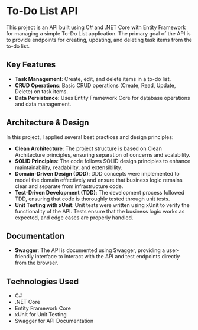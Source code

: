 # To-Do List API

This project is an API built using C# and .NET Core with Entity Framework for managing a simple To-Do List application. The primary goal of the API is to provide endpoints for creating, updating, and deleting task items from the to-do list.

## Key Features

- **Task Management**: Create, edit, and delete items in a to-do list.
- **CRUD Operations**: Basic CRUD operations (Create, Read, Update, Delete) on task items.
- **Data Persistence**: Uses Entity Framework Core for database operations and data management.

## Architecture & Design

In this project, I applied several best practices and design principles:

- **Clean Architecture**: The project structure is based on Clean Architecture principles, ensuring separation of concerns and scalability.
- **SOLID Principles**: The code follows SOLID design principles to enhance maintainability, readability, and extensibility.
- **Domain-Driven Design (DDD)**: DDD concepts were implemented to model the domain effectively and ensure that business logic remains clear and separate from infrastructure code.
- **Test-Driven Development (TDD)**: The development process followed TDD, ensuring that code is thoroughly tested through unit tests.
- **Unit Testing with xUnit**: Unit tests were written using xUnit to verify the functionality of the API. Tests ensure that the business logic works as expected, and edge cases are properly handled.

## Documentation

- **Swagger**: The API is documented using Swagger, providing a user-friendly interface to interact with the API and test endpoints directly from the browser.
  
## Technologies Used

- C#
- .NET Core
- Entity Framework Core
- xUnit for Unit Testing
- Swagger for API Documentation
